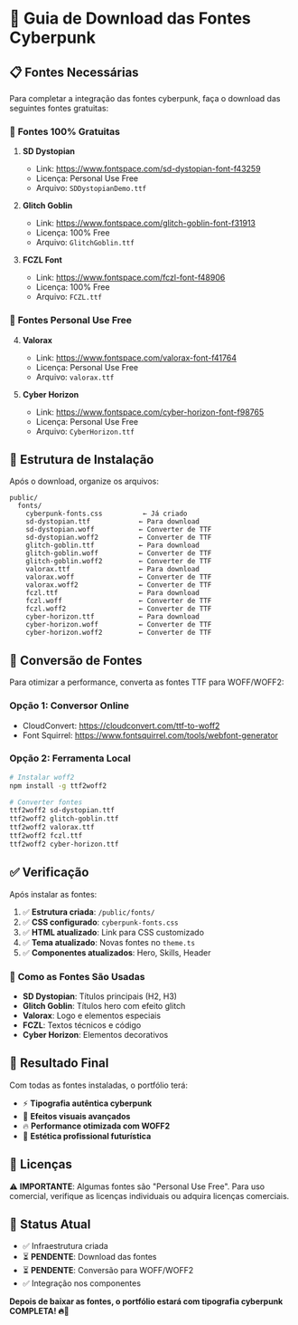 # 🚀 Guia de Download das Fontes Cyberpunk

## 📋 Fontes Necessárias

Para completar a integração das fontes cyberpunk, faça o download das seguintes fontes gratuitas:

### 🎯 **Fontes 100% Gratuitas**

1. **SD Dystopian** 
   - Link: https://www.fontspace.com/sd-dystopian-font-f43259
   - Licença: Personal Use Free
   - Arquivo: `SDDystopianDemo.ttf`

2. **Glitch Goblin**
   - Link: https://www.fontspace.com/glitch-goblin-font-f31913
   - Licença: 100% Free
   - Arquivo: `GlitchGoblin.ttf`

3. **FCZL Font**
   - Link: https://www.fontspace.com/fczl-font-f48906
   - Licença: 100% Free
   - Arquivo: `FCZL.ttf`

### 💎 **Fontes Personal Use Free**

4. **Valorax**
   - Link: https://www.fontspace.com/valorax-font-f41764
   - Licença: Personal Use Free
   - Arquivo: `valorax.ttf`

5. **Cyber Horizon**
   - Link: https://www.fontspace.com/cyber-horizon-font-f98765
   - Licença: Personal Use Free
   - Arquivo: `CyberHorizon.ttf`

## 📁 **Estrutura de Instalação**

Após o download, organize os arquivos:

```
public/
  fonts/
    cyberpunk-fonts.css          ← Já criado
    sd-dystopian.ttf            ← Para download
    sd-dystopian.woff           ← Converter de TTF
    sd-dystopian.woff2          ← Converter de TTF
    glitch-goblin.ttf           ← Para download
    glitch-goblin.woff          ← Converter de TTF
    glitch-goblin.woff2         ← Converter de TTF
    valorax.ttf                 ← Para download
    valorax.woff                ← Converter de TTF
    valorax.woff2               ← Converter de TTF
    fczl.ttf                    ← Para download
    fczl.woff                   ← Converter de TTF
    fczl.woff2                  ← Converter de TTF
    cyber-horizon.ttf           ← Para download
    cyber-horizon.woff          ← Converter de TTF
    cyber-horizon.woff2         ← Converter de TTF
```

## 🔧 **Conversão de Fontes**

Para otimizar a performance, converta as fontes TTF para WOFF/WOFF2:

### Opção 1: Conversor Online
- CloudConvert: https://cloudconvert.com/ttf-to-woff2
- Font Squirrel: https://www.fontsquirrel.com/tools/webfont-generator

### Opção 2: Ferramenta Local
```bash
# Instalar woff2
npm install -g ttf2woff2

# Converter fontes
ttf2woff2 sd-dystopian.ttf
ttf2woff2 glitch-goblin.ttf
ttf2woff2 valorax.ttf
ttf2woff2 fczl.ttf
ttf2woff2 cyber-horizon.ttf
```

## ✅ **Verificação**

Após instalar as fontes:

1. ✅ **Estrutura criada**: `/public/fonts/` 
2. ✅ **CSS configurado**: `cyberpunk-fonts.css`
3. ✅ **HTML atualizado**: Link para CSS customizado
4. ✅ **Tema atualizado**: Novas fontes no `theme.ts`
5. ✅ **Componentes atualizados**: Hero, Skills, Header

### 🎨 **Como as Fontes São Usadas**

- **SD Dystopian**: Títulos principais (H2, H3)
- **Glitch Goblin**: Títulos hero com efeito glitch
- **Valorax**: Logo e elementos especiais
- **FCZL**: Textos técnicos e código
- **Cyber Horizon**: Elementos decorativos

## 🚀 **Resultado Final**

Com todas as fontes instaladas, o portfólio terá:

- ⚡ **Tipografia autêntica cyberpunk**
- 🎯 **Efeitos visuais avançados**
- 🔥 **Performance otimizada com WOFF2**
- 💎 **Estética profissional futurística**

## 📝 **Licenças**

⚠️ **IMPORTANTE**: Algumas fontes são "Personal Use Free". Para uso comercial, verifique as licenças individuais ou adquira licenças comerciais.

## 🔄 **Status Atual**

- ✅ Infraestrutura criada
- ⏳ **PENDENTE**: Download das fontes
- ⏳ **PENDENTE**: Conversão para WOFF/WOFF2
- ✅ Integração nos componentes

**Depois de baixar as fontes, o portfólio estará com tipografia cyberpunk COMPLETA! 🔥🚀**
